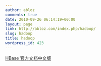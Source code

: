 ```yaml
---
author: abloz
comments: true
date: 2010-09-26 06:14:19+00:00
layout: page
link: http://abloz.com/index.php/hadoop/
slug: hadoop
title: hadoop
wordpress_id: 423
---
```


[HBase 官方文档中文版](http://abloz.com/hbase/book.html)

